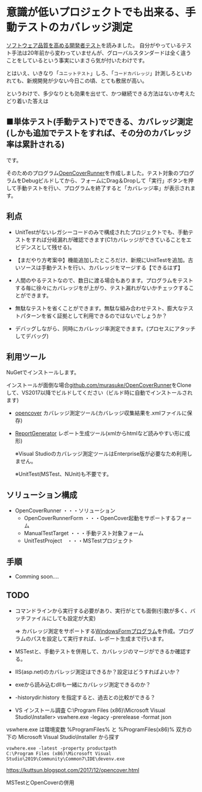 # 意識が低いプロジェクトでも出来る、手動テストのカバレッジ測定



[ソフトウェア品質を高める開発者テスト](https://www.amazon.co.jp/dp/4798165034)を読みました。
自分がやっているテスト手法は20年前から変わっていませんが、グローバルスタンダードは全く違うことをしているという事実にいまさら気が付いたわけです。

とはいえ、いきなり「`ユニットテスト`」しろ、「`コードカバレッジ`」計測しろといわれても、新規開発が少ない今日この頃、とても敷居が高い。

というわけで、多少なりとも効果を出せて、かつ継続できる方法はないか考えたどり着いた答えは

## ■単体テスト(手動テスト)でできる、カバレッジ測定(しかも追加でテストをすれば、その分のカバレッジ率は累計される)

です。

そのためのプログラム[OpenCoverRunner](https://github.com/murasuke/OpenCoverRunner)を作成しました。テスト対象のプログラムをDebugビルドしてから、フォームにDrag＆Dropして「実行」ボタンを押して手動テストを行い、プログラムを終了すると「カバレッジ率」が表示されます。

## 利点

* UnitTestがないレガシーコードのみで構成されたプロジェクトでも、手動テストをすれば分岐漏れが確認できます(C1カバレッジができていることをエビデンスとして残せる)。

* 【まだやり方考案中】機能追加したところだけ、新規にUnitTestを追加。古いソースは手動テストを行い、カバレッジをマージする【できるはず】

* 人間のやるテストなので、数日に渡る場合もあります。プログラムをテストする毎に徐々にカバレッジをが上がり、テスト漏れがないかチェックすることができます。

* 無駄なテストを省くことができます。無駄な組み合わせテスト、膨大なテストパターンを省く証拠として利用できるのではないでしょうか？

* デバッグしながら、同時にカバレッジ率測定できます。(プロセスにアタッチしてデバッグ)

## 利用ツール

NuGetでインストールします。

インストールが面倒な場合[github.com/murasuke/OpenCoverRunner](https://github.com/murasuke/OpenCoverRunner)をCloneして、VS2017以降でビルドしてください（ビルド時に自動でインストールされます)

* [opencover](https://github.com/OpenCover/opencover) カバレッジ測定ツール(カバレッジ収集結果を.xmlファイルに保存)

* [ReportGenerator](ReportGenerator) レポート生成ツール(xmlからhtmlなど読みやすい形に成形)

  ※Visual Studioのカバレッジ測定ツールはEnterprise版が必要なため利用しません。

  ※UnitTest(MSTest、NUnit)も不要です。


## ソリューション構成

* OpenCoverRunner   ・・・ソリューション
  * OpenCoverRunnerForm   ・・・OpenCover起動をサポートするフォーム
  * ManualTestTarget  ・・・手動テスト対象フォーム
  * UnitTestProject　・・・MSTestプロジェクト
## 手順

* Comming soon....


## TODO

* コマンドラインから実行する必要があり、実行がとても面倒(引数が多く、バッチファイルにしても設定が大変)

  ⇒ カバレッジ測定をサポートする[WindowsFormプログラム](https://github.com/murasuke/OpenCoverRunner)を作成。プログラムのパスを設定して実行すれば、レポート生成まで行います。
* MSTestと、手動テストを併用して、カバレッジのマージができるか確認する。
* IIS(asp.net)のカバレッジ測定はできるか？設定はどうすればよいか？
* exeから読み込むdllも一緒にカバレッジ測定できるのか？
* -historydir:history を指定すると、過去との比較ができる？

* VS インストール調査
C:\Program Files (x86)\Microsoft Visual Studio\Installer> vswhere.exe -legacy -prerelease -format json

vswhere.exe は環境変数 %ProgramFiles% と %ProgramFiles(x86)% 双方の下の Microsoft Visual Studio\Installer から探す

```
vswhere.exe -latest -property productpath
C:\Program Files (x86)\Microsoft Visual Studio\2019\Community\Common7\IDE\devenv.exe
```


https://kuttsun.blogspot.com/2017/12/opencover.html

MSTestとOpenCoverの併用